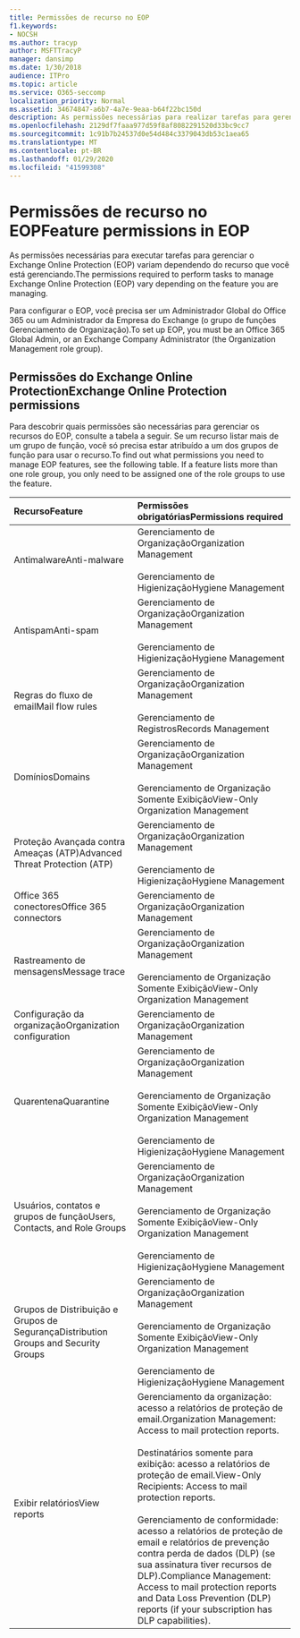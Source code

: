 ```yaml
---
title: Permissões de recurso no EOP
f1.keywords:
- NOCSH
ms.author: tracyp
author: MSFTTracyP
manager: dansimp
ms.date: 1/30/2018
audience: ITPro
ms.topic: article
ms.service: O365-seccomp
localization_priority: Normal
ms.assetid: 34674847-a6b7-4a7e-9eaa-b64f22bc150d
description: As permissões necessárias para realizar tarefas para gerenciar o Microsoft Proteção do Exchange Online (EOP) variam dependendo do recurso que você está gerenciando.
ms.openlocfilehash: 2129df7faaa977d59f8af8082291520d33bc9cc7
ms.sourcegitcommit: 1c91b7b24537d0e54d484c3379043db53c1aea65
ms.translationtype: MT
ms.contentlocale: pt-BR
ms.lasthandoff: 01/29/2020
ms.locfileid: "41599308"
---
```

# <a name="feature-permissions-in-eop"></a><span data-ttu-id="d6317-103">Permissões de recurso no EOP</span><span class="sxs-lookup"><span data-stu-id="d6317-103">Feature permissions in EOP</span></span>

<span data-ttu-id="d6317-104">As permissões necessárias para executar tarefas para gerenciar o Exchange Online Protection (EOP) variam dependendo do recurso que você está gerenciando.</span><span class="sxs-lookup"><span data-stu-id="d6317-104">The permissions required to perform tasks to manage Exchange Online Protection (EOP) vary depending on the feature you are managing.</span></span>

<span data-ttu-id="d6317-105">Para configurar o EOP, você precisa ser um Administrador Global do Office 365 ou um Administrador da Empresa do Exchange (o grupo de funções Gerenciamento de Organização).</span><span class="sxs-lookup"><span data-stu-id="d6317-105">To set up EOP, you must be an Office 365 Global Admin, or an Exchange Company Administrator (the Organization Management role group).</span></span>

## <a name="exchange-online-protection-permissions"></a><span data-ttu-id="d6317-106">Permissões do Exchange Online Protection</span><span class="sxs-lookup"><span data-stu-id="d6317-106">Exchange Online Protection permissions</span></span>

<span data-ttu-id="d6317-p101">Para descobrir quais permissões são necessárias para gerenciar os recursos do EOP, consulte a tabela a seguir. Se um recurso listar mais de um grupo de função, você só precisa estar atribuído a um dos grupos de função para usar o recurso.</span><span class="sxs-lookup"><span data-stu-id="d6317-p101">To find out what permissions you need to manage EOP features, see the following table. If a feature lists more than one role group, you only need to be assigned one of the role groups to use the feature.</span></span>

|<span data-ttu-id="d6317-109">**Recurso**</span><span class="sxs-lookup"><span data-stu-id="d6317-109">**Feature**</span></span>|<span data-ttu-id="d6317-110">**Permissões obrigatórias**</span><span class="sxs-lookup"><span data-stu-id="d6317-110">**Permissions required**</span></span>|
|:-----|:-----|
|<span data-ttu-id="d6317-111">Antimalware</span><span class="sxs-lookup"><span data-stu-id="d6317-111">Anti-malware</span></span>|<span data-ttu-id="d6317-112">Gerenciamento de Organização</span><span class="sxs-lookup"><span data-stu-id="d6317-112">Organization Management</span></span> <br/><br/> <span data-ttu-id="d6317-113">Gerenciamento de Higienização</span><span class="sxs-lookup"><span data-stu-id="d6317-113">Hygiene Management</span></span>|
|<span data-ttu-id="d6317-114">Antispam</span><span class="sxs-lookup"><span data-stu-id="d6317-114">Anti-spam</span></span>|<span data-ttu-id="d6317-115">Gerenciamento de Organização</span><span class="sxs-lookup"><span data-stu-id="d6317-115">Organization Management</span></span> <br/><br/> <span data-ttu-id="d6317-116">Gerenciamento de Higienização</span><span class="sxs-lookup"><span data-stu-id="d6317-116">Hygiene Management</span></span>|
|<span data-ttu-id="d6317-117">Regras do fluxo de email</span><span class="sxs-lookup"><span data-stu-id="d6317-117">Mail flow rules</span></span>|<span data-ttu-id="d6317-118">Gerenciamento de Organização</span><span class="sxs-lookup"><span data-stu-id="d6317-118">Organization Management</span></span> <br/><br/> <span data-ttu-id="d6317-119">Gerenciamento de Registros</span><span class="sxs-lookup"><span data-stu-id="d6317-119">Records Management</span></span>|
|<span data-ttu-id="d6317-120">Domínios</span><span class="sxs-lookup"><span data-stu-id="d6317-120">Domains</span></span>|<span data-ttu-id="d6317-121">Gerenciamento de Organização</span><span class="sxs-lookup"><span data-stu-id="d6317-121">Organization Management</span></span> <br/><br/> <span data-ttu-id="d6317-122">Gerenciamento de Organização Somente Exibição</span><span class="sxs-lookup"><span data-stu-id="d6317-122">View-Only Organization Management</span></span>|
|<span data-ttu-id="d6317-123">Proteção Avançada contra Ameaças (ATP)</span><span class="sxs-lookup"><span data-stu-id="d6317-123">Advanced Threat Protection (ATP)</span></span>|<span data-ttu-id="d6317-124">Gerenciamento de Organização</span><span class="sxs-lookup"><span data-stu-id="d6317-124">Organization Management</span></span> <br/><br/> <span data-ttu-id="d6317-125">Gerenciamento de Higienização</span><span class="sxs-lookup"><span data-stu-id="d6317-125">Hygiene Management</span></span>|
|<span data-ttu-id="d6317-126">Office 365 conectores</span><span class="sxs-lookup"><span data-stu-id="d6317-126">Office 365 connectors</span></span>|<span data-ttu-id="d6317-127">Gerenciamento de Organização</span><span class="sxs-lookup"><span data-stu-id="d6317-127">Organization Management</span></span>|
|<span data-ttu-id="d6317-128">Rastreamento de mensagens</span><span class="sxs-lookup"><span data-stu-id="d6317-128">Message trace</span></span>|<span data-ttu-id="d6317-129">Gerenciamento de Organização</span><span class="sxs-lookup"><span data-stu-id="d6317-129">Organization Management</span></span> <br/><br/> <span data-ttu-id="d6317-130">Gerenciamento de Organização Somente Exibição</span><span class="sxs-lookup"><span data-stu-id="d6317-130">View-Only Organization Management</span></span>|
|<span data-ttu-id="d6317-131">Configuração da organização</span><span class="sxs-lookup"><span data-stu-id="d6317-131">Organization configuration</span></span>|<span data-ttu-id="d6317-132">Gerenciamento de Organização</span><span class="sxs-lookup"><span data-stu-id="d6317-132">Organization Management</span></span>|
|<span data-ttu-id="d6317-133">Quarentena</span><span class="sxs-lookup"><span data-stu-id="d6317-133">Quarantine</span></span>|<span data-ttu-id="d6317-134">Gerenciamento de Organização</span><span class="sxs-lookup"><span data-stu-id="d6317-134">Organization Management</span></span> <br/><br/> <span data-ttu-id="d6317-135">Gerenciamento de Organização Somente Exibição</span><span class="sxs-lookup"><span data-stu-id="d6317-135">View-Only Organization Management</span></span> <br/><br/> <span data-ttu-id="d6317-136">Gerenciamento de Higienização</span><span class="sxs-lookup"><span data-stu-id="d6317-136">Hygiene Management</span></span>|
|<span data-ttu-id="d6317-137">Usuários, contatos e grupos de função</span><span class="sxs-lookup"><span data-stu-id="d6317-137">Users, Contacts, and Role Groups</span></span>|<span data-ttu-id="d6317-138">Gerenciamento de Organização</span><span class="sxs-lookup"><span data-stu-id="d6317-138">Organization Management</span></span> <br/><br/> <span data-ttu-id="d6317-139">Gerenciamento de Organização Somente Exibição</span><span class="sxs-lookup"><span data-stu-id="d6317-139">View-Only Organization Management</span></span> <br/><br/> <span data-ttu-id="d6317-140">Gerenciamento de Higienização</span><span class="sxs-lookup"><span data-stu-id="d6317-140">Hygiene Management</span></span>|
|<span data-ttu-id="d6317-141">Grupos de Distribuição e Grupos de Segurança</span><span class="sxs-lookup"><span data-stu-id="d6317-141">Distribution Groups and Security Groups</span></span>|<span data-ttu-id="d6317-142">Gerenciamento de Organização</span><span class="sxs-lookup"><span data-stu-id="d6317-142">Organization Management</span></span> <br/><br/> <span data-ttu-id="d6317-143">Gerenciamento de Organização Somente Exibição</span><span class="sxs-lookup"><span data-stu-id="d6317-143">View-Only Organization Management</span></span> <br/><br/> <span data-ttu-id="d6317-144">Gerenciamento de Higienização</span><span class="sxs-lookup"><span data-stu-id="d6317-144">Hygiene Management</span></span>|
|<span data-ttu-id="d6317-145">Exibir relatórios</span><span class="sxs-lookup"><span data-stu-id="d6317-145">View reports</span></span>|<span data-ttu-id="d6317-146">Gerenciamento da organização: acesso a relatórios de proteção de email.</span><span class="sxs-lookup"><span data-stu-id="d6317-146">Organization Management: Access to mail protection reports.</span></span> <br/><br/> <span data-ttu-id="d6317-147">Destinatários somente para exibição: acesso a relatórios de proteção de email.</span><span class="sxs-lookup"><span data-stu-id="d6317-147">View-Only Recipients: Access to mail protection reports.</span></span>  <br/><br/> <span data-ttu-id="d6317-148">Gerenciamento de conformidade: acesso a relatórios de proteção de email e relatórios de prevenção contra perda de dados (DLP) (se sua assinatura tiver recursos de DLP).</span><span class="sxs-lookup"><span data-stu-id="d6317-148">Compliance Management: Access to mail protection reports and Data Loss Prevention (DLP) reports (if your subscription has DLP capabilities).</span></span>|
